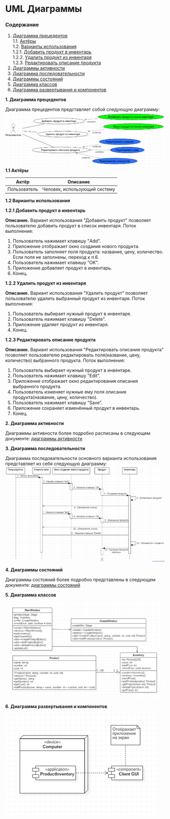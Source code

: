 
# **UML Диаграммы**

### Содержание

1. [Диаграмма прецедентов](#1) <br>
1.1. [Актёры](#1.1) <br>
1.2. [Варианты использования](#1.2) <br>
1.2.1. [Добавить продукт в инвентарь](#1.2.1) <br>
1.2.2. [Удалить продукт из инвентаря](#1.2.2) <br>
1.2.3. [Редактировать описание продукта](#1.2.3) <br>
2. [Диаграммы активности](#2) <br>
3. [Диаграмма последовательности](#3) <br>
4. [Диаграммы состояний](#4) <br>
5. [Диаграмма классов](#5) <br>
6. [Диаграмма развертывания и компонентов](#6) <br>

**1. Диаграмма прецедентов<a name="1"></a>**

Диаграмма прецедентов представляет собой следующую диаграмму: 
![UseCase Diagram](https://github.com/KirichenokEgor/ProductInventory/blob/master/Documentation/UML_Diagrams/UseCaseDiagram.png)
**1.1 Актёры<a name="1.1"></a>**

Актёр | Описание
--- | ---
Пользователь | Человек, использующий систему

**1.2 Варианты использования<a name="1.2"></a>**

**1.2.1 Добавить продукт в инвентарь<a name="1.2.1"></a>**

**Описание.** Вариант использования "Добавить продукт" позволяет пользователю добавить продукт в список инвентаря. Поток выполнения:

1.  Пользователь нажимает клавишу "Add".
2.  Приложение отображает окно создания нового продукта.
3.  Пользователь заполняет поля продукта: название, цену, количество. Если поля не заполнены, переход к п.6.
4.  Пользователь нажимает клавишу “OK”.
5.  Приложение добавляет продукт в инвентарь.
6.  Конец.

**1.2.2 Удалить продукт из инвентаря<a name="1.2.2"></a>**

**Описание.** Вариант использования "Удалить продукт" позволяет пользователю удалить выбранный продукт из инвентаря. Поток выполнения:

1.  Пользователь выбирает нужный продукт в инвентаре.
2.  Пользователь нажимает клавишу "Delete".
3.  Приложение удаляет продукт из инвентаря.
4.  Конец.

**1.2.3 Редактировать описание продукта<a name="1.2.3"></a>**

**Описание.** Вариант использования "Редактировать описание продукта" позволяет пользователю редактировать поля(название, цену, количество) выбранного продукта. Поток выполнения:

1.  Пользователь выбирает нужный продукт в инвентаре.
2.  Пользователь нажимает клавишу "Edit".
3.  Приложение отображает окно редактирования описания выбранного продукта.
4.  Пользователь изменяет нужные ему поля описания продукта(название, цену, количество).
5.  Пользователь нажимает клавишу “Save”.
6.  Приложение сохраняет изменённый продукт в инвентарь.
7.  Конец.

**2. Диаграмма активности<a name="2"></a>**

Диаграммы активности более подробно расписаны в следующем документе: [диаграммы активности](https://github.com/KirichenokEgor/ProductInventory/blob/master/Documentation/UML_Diagrams/Activity/README.md)

**3. Диаграмма последовательности<a name="3"></a>**

Диаграмма последовательности основного варианта использования представляет из себя следующую диаграмму:
	![Sequence Diagram](https://github.com/KirichenokEgor/ProductInventory/blob/master/Documentation/UML_Diagrams/SequenceDiagram.png)

**4. Диаграммы состояний<a name="4"></a>**

Диаграммы состояний более подробно представлены в следующем документе: [диаграммы состояний](https://github.com/KirichenokEgor/ProductInventory/blob/master/Documentation/UML_Diagrams/State/README.md)

**5. Диаграмма классов<a name="5"></a>**

![Class Diagram](https://github.com/KirichenokEgor/ProductInventory/blob/master/Documentation/UML_Diagrams/ClassDiagram.png)

**6. Диаграмма развертывания и компонентов<a name="6"></a>**

![Component/Deployment Diagram](https://github.com/KirichenokEgor/ProductInventory/blob/master/Documentation/UML_Diagrams/ComponentDeploymentDiagram.png)

